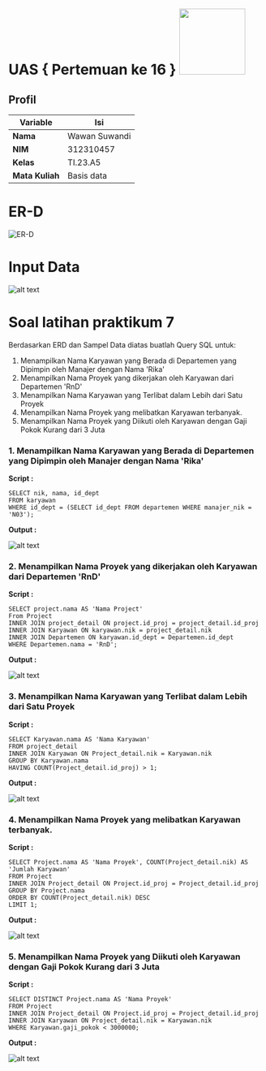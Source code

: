# UAS { Pertemuan ke 16 } <img src=https://logos-download.com/wp-content/uploads/2016/05/MySQL_logo_logotype.png width="130px" >


## Profil
| Variable | Isi |
| -------- | --- |
| **Nama** | Wawan Suwandi |
| **NIM** | 312310457 |
| **Kelas** | TI.23.A5 |
| **Mata Kuliah** | Basis data |

# ER-D
![ER-D](https://github.com/Ws529/UAS-Basis-Data./assets/147570983/b2b5f5b6-4760-47c3-a94d-0cbb12e1261c)


# Input Data
![alt text](Screenshot/Tabel.png)

# Soal latihan praktikum 7
Berdasarkan ERD dan Sampel Data diatas buatlah Query SQL untuk:
1. Menampilkan Nama Karyawan yang Berada di Departemen yang Dipimpin oleh Manajer dengan Nama 'Rika'
2. Menampilkan Nama Proyek yang dikerjakan oleh Karyawan dari Departemen 'RnD'
3. Menampilkan Nama Karyawan yang Terlibat dalam Lebih dari Satu Proyek
4. Menampilkan Nama Proyek yang melibatkan Karyawan terbanyak.
5. Menampilkan Nama Proyek yang Diikuti oleh Karyawan dengan Gaji Pokok Kurang dari 3 Juta

### 1. Menampilkan Nama Karyawan yang Berada di Departemen yang Dipimpin oleh Manajer dengan Nama 'Rika'
**Script :**

```
SELECT nik, nama, id_dept
FROM karyawan
WHERE id_dept = (SELECT id_dept FROM departemen WHERE manajer_nik = 'N03');
```

**Output :**

![alt text](Screenshot/1.png)

### 2. Menampilkan Nama Proyek yang dikerjakan oleh Karyawan dari Departemen 'RnD'
**Script :**

```
SELECT project.nama AS 'Nama Project'
From Project
INNER JOIN project_detail ON project.id_proj = project_detail.id_proj
INNER JOIN Karyawan ON karyawan.nik = project_detail.nik
INNER JOIN Departemen ON karyawan.id_dept = Departemen.id_dept
WHERE Departemen.nama = 'RnD';
```

**Output :**

![alt text](Screenshot/2.png)

### 3. Menampilkan Nama Karyawan yang Terlibat dalam Lebih dari Satu Proyek
**Script :**

```
SELECT Karyawan.nama AS 'Nama Karyawan'
FROM project_detail
INNER JOIN Karyawan ON Project_detail.nik = Karyawan.nik
GROUP BY Karyawan.nama
HAVING COUNT(Project_detail.id_proj) > 1;
```

**Output :**

![alt text](Screenshot/3.png)

### 4. Menampilkan Nama Proyek yang melibatkan Karyawan terbanyak.
**Script :**

```
SELECT Project.nama AS 'Nama Proyek', COUNT(Project_detail.nik) AS 'Jumlah Karyawan'
FROM Project
INNER JOIN Project_detail ON Project.id_proj = Project_detail.id_proj
GROUP BY Project.nama
ORDER BY COUNT(Project_detail.nik) DESC
LIMIT 1;
```

**Output :**

![alt text](Screenshot/4.png)

### 5. Menampilkan Nama Proyek yang Diikuti oleh Karyawan dengan Gaji Pokok Kurang dari 3 Juta
**Script :**

```
SELECT DISTINCT Project.nama AS 'Nama Proyek'
FROM Project
INNER JOIN Project_detail ON Project.id_proj = Project_detail.id_proj
INNER JOIN Karyawan ON Project_detail.nik = Karyawan.nik
WHERE Karyawan.gaji_pokok < 3000000;
```

**Output :**

![alt text](Screenshot/5.png)
